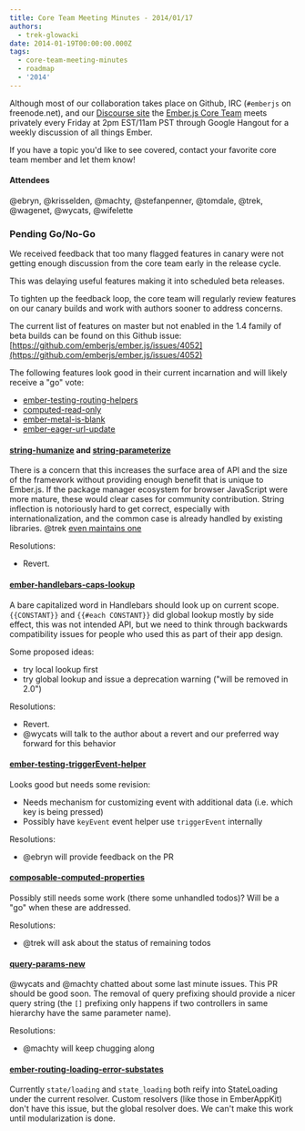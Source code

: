 ```yaml
---
title: Core Team Meeting Minutes - 2014/01/17
authors:
  - trek-glowacki
date: 2014-01-19T00:00:00.000Z
tags:
  - core-team-meeting-minutes
  - roadmap
  - '2014'
---
```



Although most of our collaboration takes place on Github, IRC
(`#emberjs` on freenode.net), and our [Discourse site](http://discuss.emberjs.com/)
the [Ember.js Core Team](/team) meets privately every
Friday at 2pm EST/11am PST through Google Hangout for a weekly
discussion of all things Ember.

If you have a topic you'd like to see covered, contact your favorite
core team member and let them know!

#### Attendees

@ebryn, @krisselden, @machty, @stefanpenner, @tomdale, @trek, @wagenet, @wycats, @wifelette

### Pending Go/No-Go

We received feedback that too many flagged features in canary were
not getting enough discussion from the core team early in the release cycle.

This was delaying useful features making it into scheduled beta releases.

To tighten up the feedback loop, the core team will regularly
review features on our canary builds and work with authors sooner to address concerns.

The current list of features on master but not enabled in the 1.4 family of beta builds
can be found on this Github issue: 
[https://github.com/emberjs/ember.js/issues/4052](https://github.com/emberjs/ember.js/issues/4052)

The following features look good in their current incarnation and will likely receive a "go"
vote:

* [ember-testing-routing-helpers](https://github.com/emberjs/ember.js/pull/3711)
* [computed-read-only](https://github.com/emberjs/ember.js/pull/3879)
* [ember-metal-is-blank](https://github.com/emberjs/ember.js/pull/4049)
* [ember-eager-url-update](https://github.com/emberjs/ember.js/pull/4122)

#### [string-humanize](https://github.com/emberjs/ember.js/pull/3224) and [string-parameterize](https://github.com/emberjs/ember.js/pull/3953)

There is a concern that this increases the surface area of API and the size of the framework
without providing enough benefit that is unique to Ember.js. If the package manager ecosystem
for browser JavaScript were more mature, these would clear cases for community contribution.
String inflection is notoriously hard to get correct, especially with internationalization,
and the common case is already handled by existing libraries. 
@trek [even maintains one](https://github.com/trek/fleck)

Resolutions:
  
* Revert.


#### [ember-handlebars-caps-lookup](https://github.com/emberjs/ember.js/pull/3218)

A bare capitalized word in Handlebars should look up on current scope.
`{{CONSTANT}}` and `{{#each CONSTANT}}` did global lookup mostly by side effect, 
this was not intended API, but we need to think through backwards compatibility
issues for people who used this as part of their app design.
  
Some proposed ideas:

* try local lookup first
* try global lookup and issue a deprecation warning ("will be removed in 2.0")

Resolutions:
  
* Revert.
* @wycats will talk to the author about a revert and our preferred way forward for this
    behavior

#### [ember-testing-triggerEvent-helper](https://github.com/emberjs/ember.js/pull/3792)

Looks good but needs some revision:

* Needs mechanism for customizing event with additional data (i.e. which key is being pressed)
* Possibly have `keyEvent` event helper use `triggerEvent` internally

Resolutions:

* @ebryn will provide feedback on the PR

#### [composable-computed-properties](https://github.com/emberjs/ember.js/pull/3696)

Possibly still needs some work (there some unhandled todos)? Will be a "go" when
these are addressed.

Resolutions:

* @trek will ask about the status of remaining todos

#### [query-params-new](https://github.com/emberjs/ember.js/pull/4008)

@wycats and @machty chatted about some last minute issues. This PR should be good soon.
The removal of query prefixing should provide a nicer query string  (the `[]` prefixing only
happens if two controllers in same hierarchy have the same parameter name).

Resolutions:

* @machty will keep chugging along


#### [ember-routing-loading-error-substates](https://github.com/emberjs/ember.js/pull/3655)

Currently `state/loading` and `state_loading` both reify into StateLoading under the current
resolver. Custom resolvers (like those in EmberAppKit) don't have this issue, but the global
resolver does. We can't make this work until modularization is done.

